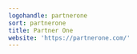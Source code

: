 ```yaml
---
logohandle: partnerone
sort: partnerone
title: Partner One
website: 'https://partnerone.com/'
---
```

